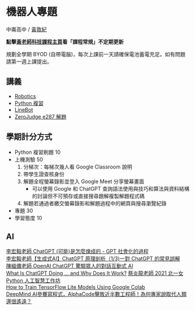 # 機器人專題

中崙高中 / [黃敦紀](https://hackmd.io/@nandemoi/SyqndIE7t)  

**點擊[黃老師科技課程主頁](https://nandemoi.github.io/zl111/index.html)看「課程常規」不定期更新**

規劃全學期 BYOD (自帶電腦)，每次上課前一天請確保電池蓄電充足。如有問題請第一週上課提出。  

## 講義

* [Robotics](https://nandemoi.github.io/zl111/Robotics.pdf)
* [Python 複習](https://nandemoi.github.io/zl111/Python.html)
* [LineBot](https://nandemoi.github.io/zl111/LineBot.pdf)
* [ZeroJudge e287 解題](https://nandemoi.github.io/zl111/ZJe287.html)

## 學期計分方式

* Python 複習刷題 10
* 上機測驗 50
    1. 分梯次：每梯次幾人看 Google Classroom 說明
    2. 帶學生證查核身份
    3. 解題全程螢幕錄影並登入 Google Meet 分享螢幕畫面
        * 可以使用 Google 和 ChatGPT 查詢語法使用與技巧和算法與資料結構的討論但不可預存或直接搜尋題解複製解題程式碼
    4. 解題若通過者繳交螢幕錄影和解題過程中的網頁與搜尋瀏覽紀錄
* 專題 30
* 學習態度 10

<!--* RoboDK, Drag&bot, Webot, Coppelia-->

## AI

[李宏毅老師 ChatGPT (可能)是怎麼煉成的 - GPT 社會化的過程](https://youtu.be/e0aKI2GGZNg)  
[李宏毅老師【生成式AI】ChatGPT 原理剖析（1/3)一對 ChatGPT 的常見誤解](https://youtu.be/yiY4nPOzJEg)  
[陳縕儂老師 OpenAI ChatGPT 驚驗眾人的對話互動式 AI](https://youtu.be/TnGPmlONfI8)  
[What Is ChatGPT Doing … and Why Does It Work?](https://writings.stephenwolfram.com/2023/02/what-is-chatgpt-doing-and-why-does-it-work/?fbclid=IwAR0bHScxV7fTytaoUCM_c14ApnAsNG-pxv9YiAMJWfC8Ky3kO9wb-GNvSAI)
[蔡炎龍老師 2021 北一女 Python 人工智慧工作坊](https://youtube.com/playlist?list=PLpltJwWB6egIKy68TSew5cbKamQdjccEE)  
[How to Train TensorFlow Lite Models Using Google Colab](https://www.youtube.com/watch?v=XZ7FYAMCc4M)  
[DeepMind AI參賽寫程式，AlphaCode擊敗近半數工程師！為何專家說取代人類還很遙遠？](https://www.bnext.com.tw/article/67613/deepmind-alphacode)
